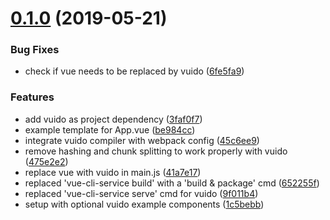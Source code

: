 # [0.1.0](https://github.com/herteleo/vue-cli-plugin-vuido/compare/0.0.0...0.1.0) (2019-05-21)


### Bug Fixes

* check if vue needs to be replaced by vuido ([6fe5fa9](https://github.com/herteleo/vue-cli-plugin-vuido/commit/6fe5fa9))


### Features

* add vuido as project dependency ([3faf0f7](https://github.com/herteleo/vue-cli-plugin-vuido/commit/3faf0f7))
* example template for App.vue ([be984cc](https://github.com/herteleo/vue-cli-plugin-vuido/commit/be984cc))
* integrate vuido compiler with webpack config ([45c6ee9](https://github.com/herteleo/vue-cli-plugin-vuido/commit/45c6ee9))
* remove hashing and chunk splitting to work properly with vuido ([475e2e2](https://github.com/herteleo/vue-cli-plugin-vuido/commit/475e2e2))
* replace vue with vuido in main.js ([41a7e17](https://github.com/herteleo/vue-cli-plugin-vuido/commit/41a7e17))
* replaced 'vue-cli-service build' with a 'build & package' cmd ([652255f](https://github.com/herteleo/vue-cli-plugin-vuido/commit/652255f))
* replaced 'vue-cli-service serve' cmd for vuido ([9f011b4](https://github.com/herteleo/vue-cli-plugin-vuido/commit/9f011b4))
* setup with optional vuido example components ([1c5bebb](https://github.com/herteleo/vue-cli-plugin-vuido/commit/1c5bebb))
